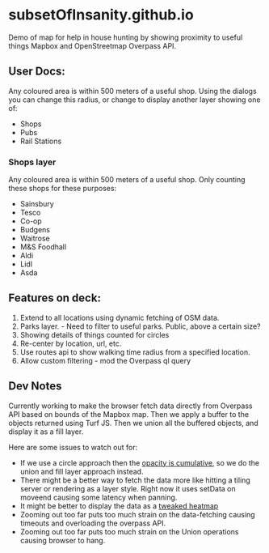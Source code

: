 # subsetOfInsanity.github.io
Demo of map for help in house hunting by showing proximity to useful things Mapbox and OpenStreetmap Overpass API.

## User Docs:

Any coloured area is within 500 meters of a useful shop.  Using the dialogs you can change this radius, or change to display another layer showing one of:
- Shops
- Pubs
- Rail Stations


### Shops layer
Any coloured area is within 500 meters of a useful shop.  Only counting these shops for these purposes:
 - Sainsbury
 - Tesco
 - Co-op
 - Budgens
 - Waitrose
 - M&S Foodhall
 - Aldi
 - Lidl
 - Asda


## Features on deck:
1. Extend to all locations using dynamic fetching of OSM data.
1. Parks layer. - Need to filter to useful parks.  Public, above a certain size?
1. Showing details of things counted for circles
1. Re-center by location, url, etc.
1. Use routes api to show walking time radius from a specified location.
1. Allow custom filtering - mod the Overpass ql query


## Dev Notes

Currently working to make the browser fetch data directly from Overpass API based on bounds of the Mapbox map.  Then we apply a buffer to the objects returned using Turf JS.  Then we union all the buffered objects, and display it as a fill layer.

Here are some issues to watch out for:
 - If we use a circle approach then the [opacity is cumulative](https://github.com/mapbox/mapbox-gl-js/issues/4090), so we do the union and fill layer approach instead.
 - There might be a better way to fetch the data more like hitting a tiling server or rendering as a layer style.  Right now it uses setData on moveend causing some latency when panning.  
 - It might be better to display the data as a [tweaked heatmap](https://gist.github.com/orangemug/8f4936833138864ac02e97595a5ff576)
 - Zooming out too far puts too much strain on the data-fetching causing timeouts and overloading the overpass API.
 - Zooming out too far puts too much strain on the Union operations causing browser to hang.
